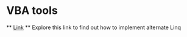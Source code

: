 # VBA tools #
** [Link](https://codereview.stackexchange.com/questions/66706/wait-is-this-linq) **
Explore this link to find out how to implement alternate Linq
